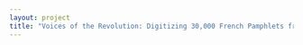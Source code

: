 ```yaml
--- 
layout: project 
title: "Voices of the Revolution: Digitizing 30,000 French Pamphlets from the Newberry Library" 
---
```



